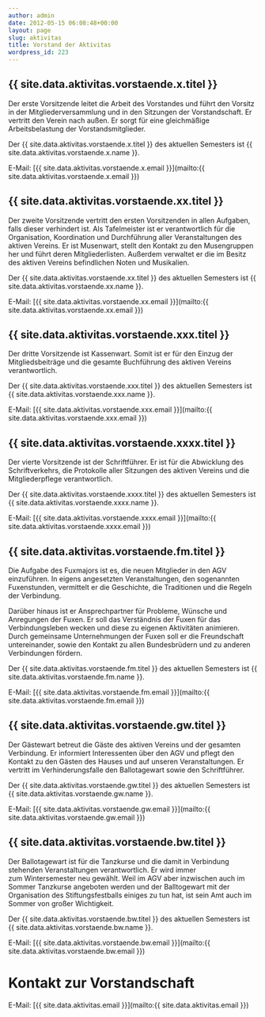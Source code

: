 ```yaml
---
author: admin
date: 2012-05-15 06:08:48+00:00
layout: page
slug: aktivitas
title: Vorstand der Aktivitas
wordpress_id: 223
---
```


## {{ site.data.aktivitas.vorstaende.x.titel }}

Der erste Vorsitzende leitet die Arbeit des Vorstandes und führt den Vorsitz in der Mitgliederversammlung und in den Sitzungen der Vorstandschaft. Er vertritt den Verein nach außen. Er sorgt für eine gleichmäßige Arbeitsbelastung der Vorstandsmitglieder.

Der {{ site.data.aktivitas.vorstaende.x.titel }} des aktuellen Semesters ist {{ site.data.aktivitas.vorstaende.x.name }}.

E-Mail: [{{ site.data.aktivitas.vorstaende.x.email }}](mailto:{{ site.data.aktivitas.vorstaende.x.email }})

## {{ site.data.aktivitas.vorstaende.xx.titel }}

Der zweite Vorsitzende vertritt den ersten Vorsitzenden in allen Aufgaben, falls dieser verhindert ist. Als Tafelmeister ist er verantwortlich für die Organisation, Koordination und Durchführung aller Veranstaltungen des aktiven Vereins. Er ist Musenwart, stellt den Kontakt zu den Musengruppen her und führt deren Mitgliederlisten. Außerdem verwaltet er die im Besitz des aktiven Vereins befindlichen Noten und Musikalien.

Der {{ site.data.aktivitas.vorstaende.xx.titel }} des aktuellen Semesters ist {{ site.data.aktivitas.vorstaende.xx.name }}.

E-Mail: [{{ site.data.aktivitas.vorstaende.xx.email }}](mailto:{{ site.data.aktivitas.vorstaende.xx.email }})

## {{ site.data.aktivitas.vorstaende.xxx.titel }}

Der dritte Vorsitzende ist Kassenwart. Somit ist er für den Einzug der Mitgliedsbeiträge und die gesamte Buchführung des aktiven Vereins verantwortlich.

Der {{ site.data.aktivitas.vorstaende.xxx.titel }} des aktuellen Semesters ist {{ site.data.aktivitas.vorstaende.xxx.name }}.

E-Mail: [{{ site.data.aktivitas.vorstaende.xxx.email }}](mailto:{{ site.data.aktivitas.vorstaende.xxx.email }})

## {{ site.data.aktivitas.vorstaende.xxxx.titel }}

Der vierte Vorsitzende ist der Schriftführer. Er ist für die Abwicklung des Schriftverkehrs, die Protokolle aller Sitzungen des aktiven Vereins und die Mitgliederpflege verantwortlich.

Der {{ site.data.aktivitas.vorstaende.xxxx.titel }} des aktuellen Semesters ist {{ site.data.aktivitas.vorstaende.xxxx.name }}.

E-Mail: [{{ site.data.aktivitas.vorstaende.xxxx.email }}](mailto:{{ site.data.aktivitas.vorstaende.xxxx.email }})

## {{ site.data.aktivitas.vorstaende.fm.titel }}

Die Aufgabe des Fuxmajors ist es, die neuen Mitglieder in den AGV einzuführen. In eigens angesetzten Veranstaltungen, den sogenannten Fuxenstunden, vermittelt er die Geschichte, die Traditionen und die Regeln der Verbindung.

Darüber hinaus ist er Ansprechpartner für Probleme, Wünsche und Anregungen der Fuxen. Er soll das Verständnis der Fuxen für das Verbindungsleben wecken und diese zu eigenen Aktivitäten animieren. Durch gemeinsame Unternehmungen der Fuxen soll er die Freundschaft untereinander, sowie den Kontakt zu allen Bundesbrüdern und zu anderen Verbindungen fördern.

Der {{ site.data.aktivitas.vorstaende.fm.titel }} des aktuellen Semesters ist {{ site.data.aktivitas.vorstaende.fm.name }}.

E-Mail: [{{ site.data.aktivitas.vorstaende.fm.email }}](mailto:{{ site.data.aktivitas.vorstaende.fm.email }})

## {{ site.data.aktivitas.vorstaende.gw.titel }}

Der Gästewart betreut die Gäste des aktiven Vereins und der gesamten Verbindung. Er informiert Interessenten über den AGV und pflegt den Kontakt zu den Gästen des Hauses und auf unseren Veranstaltungen. Er vertritt im Verhinderungsfalle den Ballotagewart sowie den Schriftführer.

Der {{ site.data.aktivitas.vorstaende.gw.titel }} des aktuellen Semesters ist {{ site.data.aktivitas.vorstaende.gw.name }}.

E-Mail: [{{ site.data.aktivitas.vorstaende.gw.email }}](mailto:{{ site.data.aktivitas.vorstaende.gw.email }})

## {{ site.data.aktivitas.vorstaende.bw.titel }}

Der Ballotagewart ist für die Tanzkurse und die damit in Verbindung stehenden Veranstaltungen verantwortlich. Er wird immer zum Wintersemester neu gewählt. Weil im AGV aber inzwischen auch im Sommer Tanzkurse angeboten werden und der Balltogewart mit der Organisation des Stiftungsfestballs einiges zu tun hat, ist sein Amt auch im Sommer von großer Wichtigkeit.

Der {{ site.data.aktivitas.vorstaende.bw.titel }} des aktuellen Semesters ist {{ site.data.aktivitas.vorstaende.bw.name }}.

E-Mail: [{{ site.data.aktivitas.vorstaende.bw.email }}](mailto:{{ site.data.aktivitas.vorstaende.bw.email }})

# Kontakt zur Vorstandschaft

E-Mail: [{{ site.data.aktivitas.email }}](mailto:{{ site.data.aktivitas.email }})
